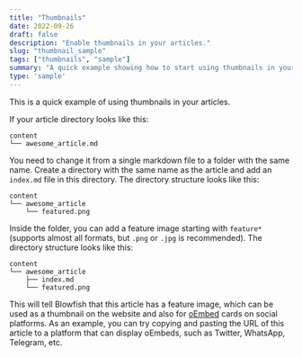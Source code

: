 ```yaml
---
title: "Thumbnails"
date: 2022-09-26
draft: false
description: "Enable thumbnails in your articles."
slug: "thumbnail_sample"
tags: ["thumbnails", "sample"]
summary: "A quick example showing how to start using thumbnails in your articles."
type: 'sample'
---
```


This is a quick example of using thumbnails in your articles.

If your article directory looks like this:

```shell
content
└── awesome_article.md
```

You need to change it from a single markdown file to a folder with the same name. Create a directory with the same name as the article and add an `index.md` file in this directory. The directory structure looks like this:

```shell
content
└── awesome_article
    └── featured.png
```

Inside the folder, you can add a feature image starting with `feature*` (supports almost all formats, but `.png` or `.jpg` is recommended). The directory structure looks like this:

```shell
content
└── awesome_article
    ├── index.md
    └── featured.png
```

This will tell Blowfish that this article has a feature image, which can be used as a thumbnail on the website and also for <a target="_blank" href="https://oembed.com/">oEmbed</a> cards on social platforms.
As an example, you can try copying and pasting the URL of this article to a platform that can display oEmbeds, such as Twitter, WhatsApp, Telegram, etc.